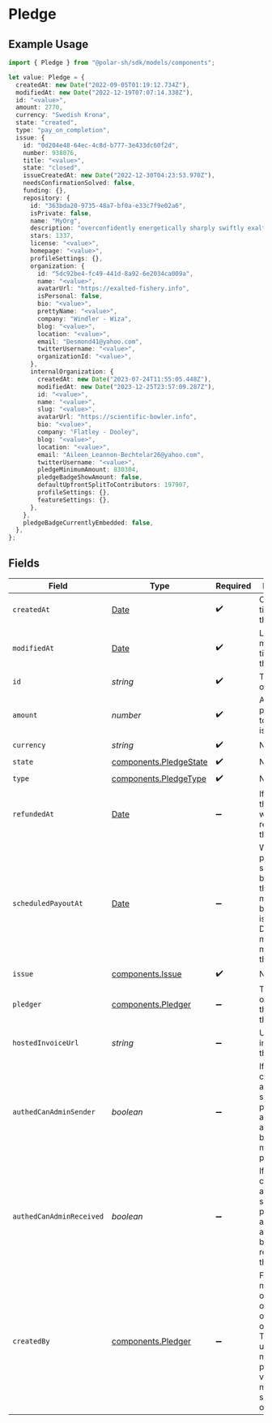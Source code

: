 # Pledge

## Example Usage

```typescript
import { Pledge } from "@polar-sh/sdk/models/components";

let value: Pledge = {
  createdAt: new Date("2022-09-05T01:19:12.734Z"),
  modifiedAt: new Date("2022-12-19T07:07:14.338Z"),
  id: "<value>",
  amount: 2770,
  currency: "Swedish Krona",
  state: "created",
  type: "pay_on_completion",
  issue: {
    id: "0d204e48-64ec-4c8d-b777-3e433dc60f2d",
    number: 938076,
    title: "<value>",
    state: "closed",
    issueCreatedAt: new Date("2022-12-30T04:23:53.970Z"),
    needsConfirmationSolved: false,
    funding: {},
    repository: {
      id: "363bda20-9735-48a7-bf0a-e33c7f9e02a6",
      isPrivate: false,
      name: "MyOrg",
      description: "overconfidently energetically sharply swiftly exalted gee",
      stars: 1337,
      license: "<value>",
      homepage: "<value>",
      profileSettings: {},
      organization: {
        id: "5dc92be4-fc49-441d-8a92-6e2034ca009a",
        name: "<value>",
        avatarUrl: "https://exalted-fishery.info",
        isPersonal: false,
        bio: "<value>",
        prettyName: "<value>",
        company: "Windler - Wiza",
        blog: "<value>",
        location: "<value>",
        email: "Desmond41@yahoo.com",
        twitterUsername: "<value>",
        organizationId: "<value>",
      },
      internalOrganization: {
        createdAt: new Date("2023-07-24T11:55:05.448Z"),
        modifiedAt: new Date("2023-12-25T23:57:09.287Z"),
        id: "<value>",
        name: "<value>",
        slug: "<value>",
        avatarUrl: "https://scientific-bowler.info",
        bio: "<value>",
        company: "Flatley - Dooley",
        blog: "<value>",
        location: "<value>",
        email: "Aileen_Leannon-Bechtelar26@yahoo.com",
        twitterUsername: "<value>",
        pledgeMinimumAmount: 830304,
        pledgeBadgeShowAmount: false,
        defaultUpfrontSplitToContributors: 197907,
        profileSettings: {},
        featureSettings: {},
      },
    },
    pledgeBadgeCurrentlyEmbedded: false,
  },
};
```

## Fields

| Field                                                                                                                                                       | Type                                                                                                                                                        | Required                                                                                                                                                    | Description                                                                                                                                                 |
| ----------------------------------------------------------------------------------------------------------------------------------------------------------- | ----------------------------------------------------------------------------------------------------------------------------------------------------------- | ----------------------------------------------------------------------------------------------------------------------------------------------------------- | ----------------------------------------------------------------------------------------------------------------------------------------------------------- |
| `createdAt`                                                                                                                                                 | [Date](https://developer.mozilla.org/en-US/docs/Web/JavaScript/Reference/Global_Objects/Date)                                                               | :heavy_check_mark:                                                                                                                                          | Creation timestamp of the object.                                                                                                                           |
| `modifiedAt`                                                                                                                                                | [Date](https://developer.mozilla.org/en-US/docs/Web/JavaScript/Reference/Global_Objects/Date)                                                               | :heavy_check_mark:                                                                                                                                          | Last modification timestamp of the object.                                                                                                                  |
| `id`                                                                                                                                                        | *string*                                                                                                                                                    | :heavy_check_mark:                                                                                                                                          | The ID of the object.                                                                                                                                       |
| `amount`                                                                                                                                                    | *number*                                                                                                                                                    | :heavy_check_mark:                                                                                                                                          | Amount pledged towards the issue                                                                                                                            |
| `currency`                                                                                                                                                  | *string*                                                                                                                                                    | :heavy_check_mark:                                                                                                                                          | N/A                                                                                                                                                         |
| `state`                                                                                                                                                     | [components.PledgeState](../../models/components/pledgestate.md)                                                                                            | :heavy_check_mark:                                                                                                                                          | N/A                                                                                                                                                         |
| `type`                                                                                                                                                      | [components.PledgeType](../../models/components/pledgetype.md)                                                                                              | :heavy_check_mark:                                                                                                                                          | N/A                                                                                                                                                         |
| `refundedAt`                                                                                                                                                | [Date](https://developer.mozilla.org/en-US/docs/Web/JavaScript/Reference/Global_Objects/Date)                                                               | :heavy_minus_sign:                                                                                                                                          | If and when the pledge was refunded to the pledger                                                                                                          |
| `scheduledPayoutAt`                                                                                                                                         | [Date](https://developer.mozilla.org/en-US/docs/Web/JavaScript/Reference/Global_Objects/Date)                                                               | :heavy_minus_sign:                                                                                                                                          | When the payout is scheduled to be made to the maintainers behind the issue. Disputes must be made before this date.                                        |
| `issue`                                                                                                                                                     | [components.Issue](../../models/components/issue.md)                                                                                                        | :heavy_check_mark:                                                                                                                                          | N/A                                                                                                                                                         |
| `pledger`                                                                                                                                                   | [components.Pledger](../../models/components/pledger.md)                                                                                                    | :heavy_minus_sign:                                                                                                                                          | The user or organization that made this pledge                                                                                                              |
| `hostedInvoiceUrl`                                                                                                                                          | *string*                                                                                                                                                    | :heavy_minus_sign:                                                                                                                                          | URL of invoice for this pledge                                                                                                                              |
| `authedCanAdminSender`                                                                                                                                      | *boolean*                                                                                                                                                   | :heavy_minus_sign:                                                                                                                                          | If the currently authenticated subject can perform admin actions on behalf of the maker of the peldge                                                       |
| `authedCanAdminReceived`                                                                                                                                    | *boolean*                                                                                                                                                   | :heavy_minus_sign:                                                                                                                                          | If the currently authenticated subject can perform admin actions on behalf of the receiver of the peldge                                                    |
| `createdBy`                                                                                                                                                 | [components.Pledger](../../models/components/pledger.md)                                                                                                    | :heavy_minus_sign:                                                                                                                                          | For pledges made by an organization, or on behalf of an organization. This is the user that made the pledge. Only visible for members of said organization. |